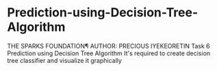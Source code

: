 # Prediction-using-Decision-Tree-Algorithm
THE SPARKS FOUNDATION¶ AUTHOR: PRECIOUS IYEKEORETIN  Task 6 Prediction using Decision Tree Algorithm It's required to create decision tree classifier and visualize it graphically

